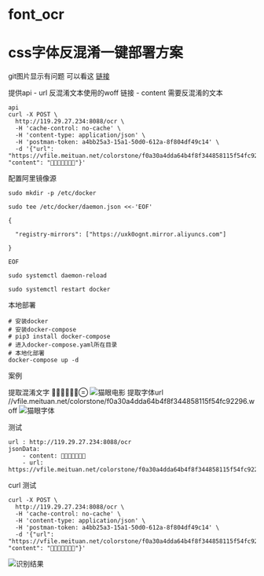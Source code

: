 # font_ocr

# css字体反混淆一键部署方案

git图片显示有问题 
可以看这 [链接](https://www.jianshu.com/p/3c57371a0e89)

提供api 
    - url     反混淆文本使用的woff 链接
    - content 需要反混淆的文本
```
api
curl -X POST \
  http://119.29.27.234:8088/ocr \
  -H 'cache-control: no-cache' \
  -H 'content-type: application/json' \
  -H 'postman-token: a4bb25a3-15a1-50d0-612a-8f804df49c14' \
  -d '{"url": "https://vfile.meituan.net/colorstone/f0a30a4dda64b4f8f344858115f54fc92296.woff", "content": ""}'

```





配置阿里镜像源


```
sudo mkdir -p /etc/docker

sudo tee /etc/docker/daemon.json <<-'EOF'

{

  "registry-mirrors": ["https://uxk0ognt.mirror.aliyuncs.com"]

}

EOF

sudo systemctl daemon-reload

sudo systemctl restart docker
```


本地部署

```
# 安装docker 
# 安装docker-compose
# pip3 install docker-compose
# 进入docker-compose.yaml所在目录
# 本地化部署
docker-compose up -d
```


案例

提取混淆文字 
![猫眼电影](./WeChatcdd5a362ebe748bdb421d72690e230d2.png)
提取字体url //vfile.meituan.net/colorstone/f0a30a4dda64b4f8f344858115f54fc92296.woff
![猫眼字体](./WeChat266ab2365b961ab91d61f7bb85ad9c84.png)


测试
```
url : http://119.29.27.234:8088/ocr
jsonData:
    - content: 
    - url: https://vfile.meituan.net/colorstone/f0a30a4dda64b4f8f344858115f54fc92296.woff
```
curl 测试
```
curl -X POST \
  http://119.29.27.234:8088/ocr \
  -H 'cache-control: no-cache' \
  -H 'content-type: application/json' \
  -H 'postman-token: a4bb25a3-15a1-50d0-612a-8f804df49c14' \
  -d '{"url": "https://vfile.meituan.net/colorstone/f0a30a4dda64b4f8f344858115f54fc92296.woff", "content": ""}'

```

![识别结果](./WeChat2379f547c470d509a4b25b2e503f446d.png)